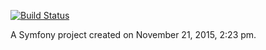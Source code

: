 
[![Build Status](https://travis-ci.org/zrayev/sf_football.svg?branch=dev)](https://travis-ci.org/zrayev/sf_football)

A Symfony project created on November 21, 2015, 2:23 pm.
